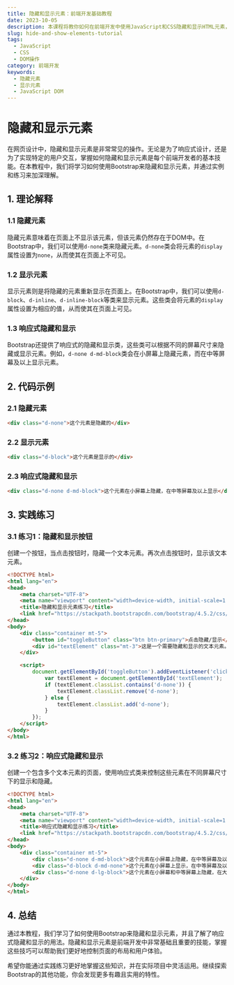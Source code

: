 ```yaml
---
title: 隐藏和显示元素：前端开发基础教程
date: 2023-10-05
description: 本课程将教你如何在前端开发中使用JavaScript和CSS隐藏和显示HTML元素，掌握基本的DOM操作技巧。
slug: hide-and-show-elements-tutorial
tags:
  - JavaScript
  - CSS
  - DOM操作
category: 前端开发
keywords:
  - 隐藏元素
  - 显示元素
  - JavaScript DOM
---
```


# 隐藏和显示元素

在网页设计中，隐藏和显示元素是非常常见的操作。无论是为了响应式设计，还是为了实现特定的用户交互，掌握如何隐藏和显示元素是每个前端开发者的基本技能。在本教程中，我们将学习如何使用Bootstrap来隐藏和显示元素，并通过实例和练习来加深理解。

## 1. 理论解释

### 1.1 隐藏元素

隐藏元素意味着在页面上不显示该元素，但该元素仍然存在于DOM中。在Bootstrap中，我们可以使用`d-none`类来隐藏元素。`d-none`类会将元素的`display`属性设置为`none`，从而使其在页面上不可见。

### 1.2 显示元素

显示元素则是将隐藏的元素重新显示在页面上。在Bootstrap中，我们可以使用`d-block`、`d-inline`、`d-inline-block`等类来显示元素。这些类会将元素的`display`属性设置为相应的值，从而使其在页面上可见。

### 1.3 响应式隐藏和显示

Bootstrap还提供了响应式的隐藏和显示类，这些类可以根据不同的屏幕尺寸来隐藏或显示元素。例如，`d-none d-md-block`类会在小屏幕上隐藏元素，而在中等屏幕及以上显示元素。

## 2. 代码示例

### 2.1 隐藏元素

```html
<div class="d-none">这个元素是隐藏的</div>
```

### 2.2 显示元素

```html
<div class="d-block">这个元素是显示的</div>
```

### 2.3 响应式隐藏和显示

```html
<div class="d-none d-md-block">这个元素在小屏幕上隐藏，在中等屏幕及以上显示</div>
```

## 3. 实践练习

### 3.1 练习1：隐藏和显示按钮

创建一个按钮，当点击按钮时，隐藏一个文本元素。再次点击按钮时，显示该文本元素。

```html
<!DOCTYPE html>
<html lang="en">
<head>
    <meta charset="UTF-8">
    <meta name="viewport" content="width=device-width, initial-scale=1.0">
    <title>隐藏和显示元素练习</title>
    <link href="https://stackpath.bootstrapcdn.com/bootstrap/4.5.2/css/bootstrap.min.css" rel="stylesheet">
</head>
<body>
    <div class="container mt-5">
        <button id="toggleButton" class="btn btn-primary">点击隐藏/显示</button>
        <div id="textElement" class="mt-3">这是一个需要隐藏和显示的文本元素。</div>
    </div>

    <script>
        document.getElementById('toggleButton').addEventListener('click', function() {
            var textElement = document.getElementById('textElement');
            if (textElement.classList.contains('d-none')) {
                textElement.classList.remove('d-none');
            } else {
                textElement.classList.add('d-none');
            }
        });
    </script>
</body>
</html>
```

### 3.2 练习2：响应式隐藏和显示

创建一个包含多个文本元素的页面，使用响应式类来控制这些元素在不同屏幕尺寸下的显示和隐藏。

```html
<!DOCTYPE html>
<html lang="en">
<head>
    <meta charset="UTF-8">
    <meta name="viewport" content="width=device-width, initial-scale=1.0">
    <title>响应式隐藏和显示练习</title>
    <link href="https://stackpath.bootstrapcdn.com/bootstrap/4.5.2/css/bootstrap.min.css" rel="stylesheet">
</head>
<body>
    <div class="container mt-5">
        <div class="d-none d-md-block">这个元素在小屏幕上隐藏，在中等屏幕及以上显示</div>
        <div class="d-block d-md-none">这个元素在小屏幕上显示，在中等屏幕及以上隐藏</div>
        <div class="d-none d-lg-block">这个元素在小屏幕和中等屏幕上隐藏，在大屏幕及以上显示</div>
    </div>
</body>
</html>
```

## 4. 总结

通过本教程，我们学习了如何使用Bootstrap来隐藏和显示元素，并且了解了响应式隐藏和显示的用法。隐藏和显示元素是前端开发中非常基础且重要的技能，掌握这些技巧可以帮助我们更好地控制页面的布局和用户体验。

希望你能通过实践练习更好地掌握这些知识，并在实际项目中灵活运用。继续探索Bootstrap的其他功能，你会发现更多有趣且实用的特性。